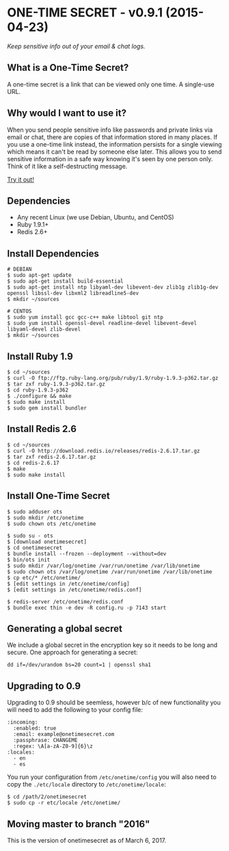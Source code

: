 # ONE-TIME SECRET - v0.9.1 (2015-04-23)

*Keep sensitive info out of your email & chat logs.*

## What is a One-Time Secret? ##

A one-time secret is a link that can be viewed only one time. A single-use URL.

## Why would I want to use it? ##

When you send people sensitive info like passwords and private links via email or chat, there are copies of that information stored in many places. If you use a one-time link instead, the information persists for a single viewing which means it can't be read by someone else later. This allows you to send sensitive information in a safe way knowing it's seen by one person only. Think of it like a self-destructing message.

<a class="msg" href="https://onetimesecret.com/">Try it out!</a>

## Dependencies

* Any recent Linux (we use Debian, Ubuntu, and CentOS)
* Ruby 1.9.1+
* Redis 2.6+

## Install Dependencies

    # DEBIAN
    $ sudo apt-get update
    $ sudo apt-get install build-essential
    $ sudo apt-get install ntp libyaml-dev libevent-dev zlib1g zlib1g-dev openssl libssl-dev libxml2 libreadline5-dev
    $ mkdir ~/sources

    # CENTOS
    $ sudo yum install gcc gcc-c++ make libtool git ntp
    $ sudo yum install openssl-devel readline-devel libevent-devel libyaml-devel zlib-devel
    $ mkdir ~/sources


## Install Ruby 1.9

    $ cd ~/sources
    $ curl -O ftp://ftp.ruby-lang.org/pub/ruby/1.9/ruby-1.9.3-p362.tar.gz
    $ tar zxf ruby-1.9.3-p362.tar.gz
    $ cd ruby-1.9.3-p362
    $ ./configure && make
    $ sudo make install
    $ sudo gem install bundler


## Install Redis 2.6

    $ cd ~/sources
    $ curl -O http://download.redis.io/releases/redis-2.6.17.tar.gz
    $ tar zxf redis-2.6.17.tar.gz
    $ cd redis-2.6.17
    $ make
    $ sudo make install


## Install One-Time Secret

    $ sudo adduser ots
    $ sudo mkdir /etc/onetime
    $ sudo chown ots /etc/onetime

    $ sudo su - ots
    $ [download onetimesecret]
    $ cd onetimesecret
    $ bundle install --frozen --deployment --without=dev
    $ bin/ots init
    $ sudo mkdir /var/log/onetime /var/run/onetime /var/lib/onetime
    $ sudo chown ots /var/log/onetime /var/run/onetime /var/lib/onetime
    $ cp etc/* /etc/onetime/
    $ [edit settings in /etc/onetime/config]
    $ [edit settings in /etc/onetime/redis.conf]

    $ redis-server /etc/onetime/redis.conf
    $ bundle exec thin -e dev -R config.ru -p 7143 start


## Generating a global secret

We include a global secret in the encryption key so it needs to be long and secure. One approach for generating a secret:

    dd if=/dev/urandom bs=20 count=1 | openssl sha1


## Upgrading to 0.9

Upgrading to 0.9 should be seemless, however b/c of new functionality you will need to add the following to your config file:

    :incoming:
      :enabled: true
      :email: example@onetimesecret.com
      :passphrase: CHANGEME
      :regex: \A[a-zA-Z0-9]{6}\z
    :locales:
      - en
      - es

You run your configuration from `/etc/onetime/config` you will also need to copy the `./etc/locale` directory to `/etc/onetime/locale`:

    $ cd /path/2/onetimesecret
    $ sudo cp -r etc/locale /etc/onetime/

## Moving master to branch "2016"
This is the version of onetimesecret as of March 6, 2017. 
